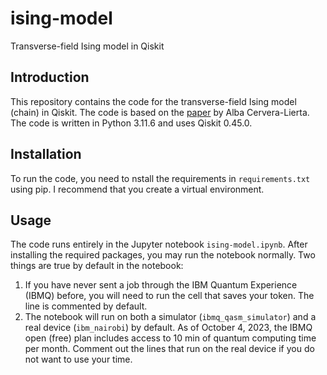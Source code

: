 # ising-model
Transverse-field Ising model in Qiskit

## Introduction
This repository contains the code for the transverse-field Ising model (chain) in Qiskit. The code is based on the [paper](https://doi.org/10.22331/q-2018-12-21-114) by Alba Cervera-Lierta. The code is written in Python 3.11.6 and uses Qiskit 0.45.0.

## Installation
To run the code, you need to nstall the requirements in `requirements.txt` using pip. I recommend that you create a virtual environment.

## Usage
The code runs entirely in the Jupyter notebook `ising-model.ipynb`. After installing the required packages, you may run the notebook normally. Two things are true by default in the notebook:
1. If you have never sent a job through the IBM Quantum Experience (IBMQ) before, you will need to run the cell that saves your token. The line is commented by default.
2. The notebook will run on both a simulator (`ibmq_qasm_simulator`) and a real device (`ibm_nairobi`) by default. As of October 4, 2023, the IBMQ open (free) plan includes access to 10 min of quantum computing time per month. Comment out the lines that run on the real device if you do not want to use your time.
